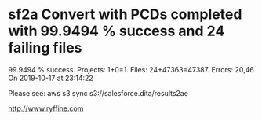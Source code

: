 # sf2a Convert with PCDs completed with 99.9494 % success and 24 failing files

99.9494 % success. Projects: 1+0=1.  Files: 24+47363=47387. Errors: 20,46  On 2019-10-17 at 23:14:22



Please see: aws s3 sync s3://salesforce.dita/results2ae

http://www.ryffine.com
